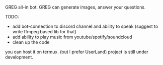 GREG all-in bot.
GREG can generate images, answer your questions.

TODO:
- add bot-connection to discord channel and ability to speak (suggest to write ffmpeg based lib for that)
- add ability to play music from youtube/spotify/soundcloud
- clean up the code

you can host it on termux. (but I prefer UserLand)
project is still under development.
